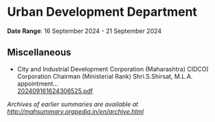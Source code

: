 # Urban Development Department

**Date Range**: 16 September 2024 - 21 September 2024


## Miscellaneous
- City and Industrial Development Corporation (Maharashtra) CIDCO) Corporation Chairman (Ministerial Rank) Shri.S.Shirsat, M.L.A. appointment...\
  [202409161624306525.pdf](https://gr.maharashtra.gov.in/Site/Upload/Government%20Resolutions/English/202409161624306525.pdf)


*Archives of earlier summaries are available at http://mahsummary.orgpedia.in/en/archive.html*